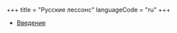+++
title = "Русские лессонс"
languageCode = "ru"
+++

  - [Введение](/ru/%D0%92%D0%B2%D0%B5%D0%B4%D0%B5%D0%BD%D0%B8%D0%B5)
